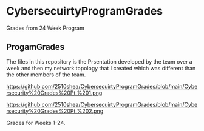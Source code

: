 # CybersecuirtyProgramGrades
Grades from 24 Week Program

## ProgamGrades

The files in this repository is the Prsentation developed by the team over a week and then my network topology that I created which was different than the other members of the team. 

https://github.com/2510shea/CybersecuirtyProgramGrades/blob/main/Cybersecurity%20Grades%20Pt.%201.png

https://github.com/2510shea/CybersecuirtyProgramGrades/blob/main/Cybersecurity%20Grades%20Pt.%202.png


Grades for Weeks 1-24. 
